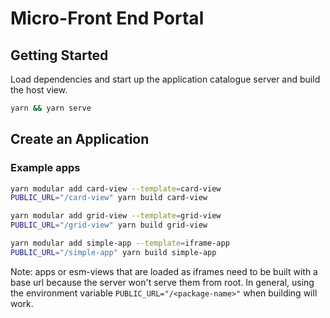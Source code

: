 # Micro-Front End Portal

## Getting Started

Load dependencies and start up the application catalogue server and build the
host view.

```bash
yarn && yarn serve
```

## Create an Application

### Example apps

```bash
yarn modular add card-view --template=card-view
PUBLIC_URL="/card-view" yarn build card-view

yarn modular add grid-view --template=grid-view
PUBLIC_URL="/grid-view" yarn build grid-view

yarn modular add simple-app --template=iframe-app
PUBLIC_URL="/simple-app" yarn build simple-app
```

Note: apps or esm-views that are loaded as iframes need to be built with a base
url because the server won't serve them from root. In general, using the
environment variable `PUBLIC_URL="/<package-name>"` when building will work.
